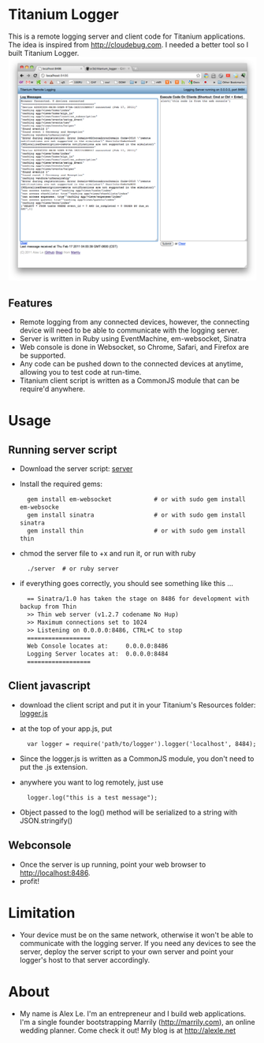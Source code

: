 # Titanium Logger

This is a remote logging server and client code for Titanium applications.  The idea is inspired from <http://cloudebug.com>.  I needed a better tool so I built Titanium Logger.
<img src="https://github.com/sr3d/titanium_logger/raw/master/src/images/webconsole.png" alt="Titanium Logger Webconsole" />


## Features
- Remote logging from any connected devices, however, the connecting device will need to be able to communicate with the logging server.
- Server is written in Ruby using EventMachine, em-websocket, Sinatra
- Web console is done in Websocket, so Chrome, Safari, and Firefox are be supported.
- Any code can be pushed down to the connected devices at anytime, allowing you to test code at run-time.
- Titanium client script is written as a CommonJS module that can be require'd anywhere.

# Usage
## Running server script
- Download the server script:  [server](https://github.com/sr3d/titanium_logger/raw/master/dist/server)
- Install the required gems:
    
        gem install em-websocket            # or with sudo gem install em-websocke
        gem install sinatra                 # or with sudo gem install sinatra
        gem install thin                    # or with sudo gem install thin
    
- chmod the server file to +x and run it, or run with ruby

        ./server  # or ruby server

- if everything goes correctly, you should see something like this ...

        == Sinatra/1.0 has taken the stage on 8486 for development with backup from Thin
        >> Thin web server (v1.2.7 codename No Hup)
        >> Maximum connections set to 1024
        >> Listening on 0.0.0.0:8486, CTRL+C to stop
        ==================
        Web Console locates at:     0.0.0.0:8486
        Logging Server locates at:  0.0.0.0:8484
        ==================

## Client javascript
- download the client script and put it in your Titanium's Resources folder:  [logger.js](https://github.com/sr3d/titanium_logger/raw/master/dist/logger.js) 
- at the top of your app.js, put 

        var logger = require('path/to/logger').logger('localhost', 8484);
    
- Since the logger.js is written as a CommonJS module, you don't need to put the .js extension.
- anywhere you want to log remotely, just use 

        logger.log("this is a test message");
    
- Object passed to the log() method will be serialized to a string with JSON.stringify()


## Webconsole
- Once the server is up running, point your web browser to <http://localhost:8486>.  
- profit!


# Limitation
- Your device must be on the same network, otherwise it won't be able to communicate with the logging server.  If you need any devices to see the server, deploy the server script to your own server and point your logger's host to that server accordingly.


# About
- My name is Alex Le.  I'm an entrepreneur and I build web applications.  I'm a single founder bootstrapping Marrily (<http://marrily.com>), an online wedding planner.  Come check it out!  My blog is at <http://alexle.net>
    